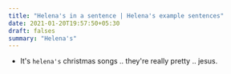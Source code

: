 ```yaml
---
title: "Helena's in a sentence | Helena's example sentences"
date: 2021-01-20T19:57:50+05:30
draft: falses
summary: "Helena's"
---
```

- It's `helena's` christmas songs .. they're really pretty .. jesus.
                 
